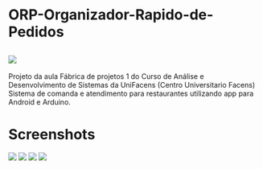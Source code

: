 # ORP-Organizador-Rapido-de-Pedidos
![](https://github.com/eeikee/ORP-Organizador-Rapido-de-Pedidos/blob/master/MobileApp/app/src/main/res/drawable-v24/logo_square.jpg)
---------
Projeto da aula Fábrica de projetos 1 do Curso de Análise e Desenvolvimento de Sistemas da UniFacens (Centro Universitario Facens) 
Sistema de comanda e atendimento para restaurantes utilizando app para Android e Arduino.

Screenshots
===========
![](https://github.com/eeikee/ORP-Organizador-Rapido-de-Pedidos/blob/master/MobileApp/app/src/main/res/drawable-v24/splash.jpg)
![](https://github.com/eeikee/ORP-Organizador-Rapido-de-Pedidos/blob/master/MobileApp/app/src/main/res/drawable-v24/menu.jpg)
![](https://github.com/eeikee/ORP-Organizador-Rapido-de-Pedidos/blob/master/MobileApp/app/src/main/res/drawable-v24/add.jpg)
![](https://github.com/eeikee/ORP-Organizador-Rapido-de-Pedidos/blob/master/MobileApp/app/src/main/res/drawable-v24/chuumon.jpg)
